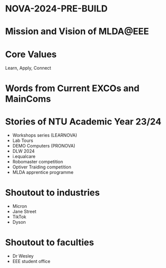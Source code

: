 # NOVA-2024-PRE-BUILD

# Mission and Vision of MLDA@EEE

# Core Values 
Learn, Apply, Connect

# Words from Current EXCOs and MainComs

# Stories of NTU Academic Year 23/24
* Workshops series (LEARNOVA)
* Lab Tours
* DEMO Computers (PRONOVA)
* DLW 2024
* i.equalcare 
* Robomaster competition 
* Optiver Traiding competition
* MLDA apprentice programme

# Shoutout to industries
* Micron
* Jane Street
* TikTok
* Dyson

# Shoutout to faculties
* Dr Wesley
* EEE student office
